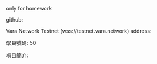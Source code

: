 only for homework

github:


Vara Network Testnet (wss://testnet.vara.network) address:

學員號碼:
50

項目簡介:
